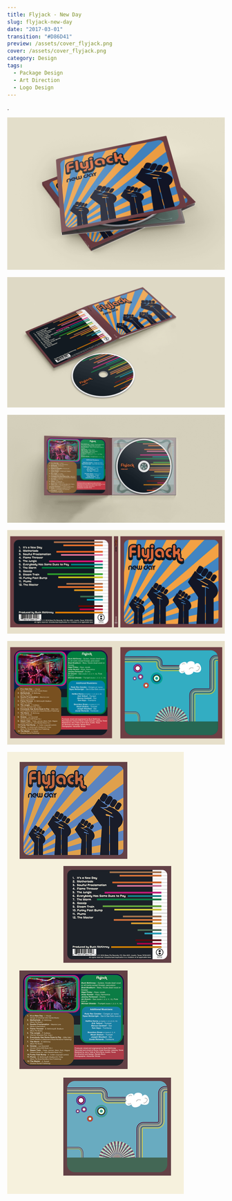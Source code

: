 ```yaml
---
title: Flyjack - New Day
slug: flyjack-new-day
date: "2017-03-01"
transition: "#D86D41"
preview: /assets/cover_flyjack.png
cover: /assets/cover_flyjack.png
category: Design
tags:
  - Package Design
  - Art Direction
  - Logo Design
---
```


.

![](/assets/flyjack_00.png)

![](/assets/flyjack_01.png)

![](/assets/flyjack_02.png)

![](/assets/flyjack_04.png)

![](/assets/flyjack_05.png)

![](/assets/flyjack_all.png)
